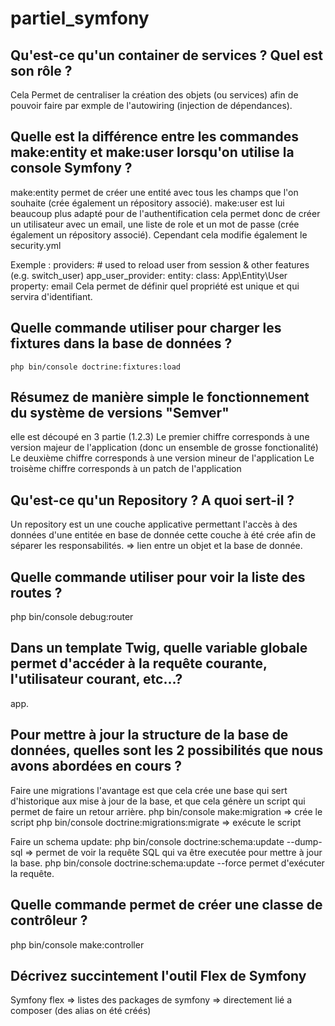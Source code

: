# partiel_symfony

## Qu'est-ce qu'un container de services ? Quel est son rôle ?

Cela Permet de centraliser la création des objets (ou services) afin de pouvoir faire par exmple de l'autowiring (injection de dépendances).



## Quelle est la différence entre les commandes make:entity et make:user lorsqu'on utilise la console Symfony ?

make:entity permet de créer une entité avec tous les champs que l'on souhaite (crée également un répository associé).
make:user est lui beaucoup plus adapté pour de l'authentification cela permet donc de créer un utilisateur avec un email, une liste de role et un mot de passe (crée également un répository associé). Cependant cela modifie également le security.yml

Exemple :
providers:
        # used to reload user from session & other features (e.g. switch_user)
        app_user_provider:
            entity:
                class: App\Entity\User
                property: email
Cela permet de définir quel propriété est unique et qui servira d'identifiant.




## Quelle commande utiliser pour charger les fixtures dans la base de données ?
    php bin/console doctrine:fixtures:load




## Résumez de manière simple le fonctionnement du système de versions "Semver"
elle est découpé en 3 partie (1.2.3)
Le premier chiffre corresponds à une version majeur de l'application (donc un ensemble de grosse fonctionalité)
Le deuxième chiffre corresponds à une version mineur de l'application 
Le troisème chiffre corresponds à un patch de l'application




## Qu'est-ce qu'un Repository ? A quoi sert-il ?
Un repository est un une couche applicative permettant l'accès à des données d'une entitée en base de donnée cette couche à été crée afin de séparer les responsabilités. => lien entre un objet et la base de donnée.




## Quelle commande utiliser pour voir la liste des routes ?
php bin/console debug:router


## Dans un template Twig, quelle variable globale permet d'accéder à la requête courante, l'utilisateur courant, etc...?
app.



## Pour mettre à jour la structure de la base de données, quelles sont les 2 possibilités que nous avons abordées en cours ?

Faire une migrations l'avantage est que cela crée une base qui sert d'historique aux mise à jour de la base, et que cela génère un script qui permet de faire un retour arrière.
php bin/console make:migration => crée le script
php bin/console doctrine:migrations:migrate => exécute le script

Faire un schema update:
php bin/console doctrine:schema:update --dump-sql => permet de voir la requête SQL qui va être executée pour mettre à jour la base.
php bin/console doctrine:schema:update --force permet d'exécuter la requête.



## Quelle commande permet de créer une classe de contrôleur ?

php bin/console make:controller

## Décrivez succintement l'outil Flex de Symfony

Symfony flex => listes des packages de symfony => directement lié a composer (des alias on été créés)